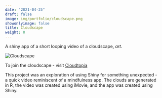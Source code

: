 ```yaml
---
date: "2021-04-25"
draft: false
image: img/portfolio/cloudscape.png
showonlyimage: false
title: Cloudscape
weight: 0
---
```


A shiny app of a short looping video of a cloudscape, *art*.
<!--more-->


![Cloudscape](/img/portfolio/cloudscape.png)


To join the cloudscape - visit [Cloudtopia](https://ijeamaka-a.shinyapps.io/cloudtopia_shinyapp/)

This project was an exploration of using Shiny for something unexpected - a quick video reminiscent of a mindfulness app. The clouds are generated in R, the video was created using iMovie, and the app was created using Shiny. 

